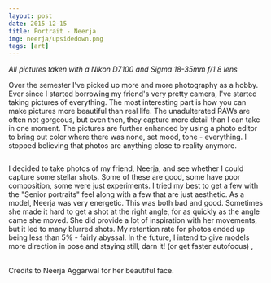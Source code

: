 ```yaml
---
layout: post
date: 2015-12-15
title: Portrait - Neerja
img: neerja/upsidedown.png
tags: [art]
---
```


*All pictures taken with a Nikon D7100 and Sigma 18-35mm f/1.8 lens*

Over the semester I've picked up more and more photography as a hobby. Ever since I started borrowing my friend's very pretty camera, I've started taking pictures of everything.
The most interesting part is how you can make pictures more beautiful than real life. The unadulterated RAWs are often not gorgeous, but even then, they capture more detail than I can take in one moment. The pictures are further enhanced by using a photo editor to bring out color where there was none, set mood, tone - everything. I stopped believing that photos are anything close to reality anymore.

<a class="fancybox" rel="group" href="{{ site.baseurl }}/img/neerja/large-LYC_5920.png" title="&copy; 2015 Rebecca Li"><img src="{{ site.baseurl }}/img/neerja/process-LYC_5920_1.png" alt="" /></a>

I decided to take photos of my friend, Neerja, and see whether I could capture some stellar shots. Some of these are good, some have poor composition, some were just experiments. I tried my best to get a few with the "Senior portraits" feel along with a few that are just aesthetic. As a model, Neerja was very energetic. This was both bad and good. Sometimes she made it hard to get a shot at the right angle, for as quickly as the angle came she moved. She did provide a lot of inspiration with her movements, but it led to many blurred shots. My retention rate for photos ended up being less than 5% - fairly abyssal. In the future, I intend to give models more direction in pose and staying still, darn it! (or get faster autofocus)
,
<a class="fancybox" rel="group" href="{{ site.baseurl }}/img/neerja/large-LYC_6011.png" title="&copy; 2015 Rebecca Li"><img src="{{ site.baseurl }}/img/neerja/process-LYC_6011.png" alt="" /></a>
<a class="fancybox" rel="group" href="{{ site.baseurl }}/img/neerja/process4-LYC_6103.png" title="&copy; 2015 Rebecca Li"><img src="{{ site.baseurl }}/img/neerja/process4-LYC_6103.png" alt="" /></a>
<a class="fancybox" rel="group" href="{{ site.baseurl }}/img/neerja/large-LYC_5768.png" title="&copy; 2015 Rebecca Li"><img src="{{ site.baseurl }}/img/neerja/process-LYC_5768.png" alt="" /></a>
<a class="fancybox" rel="group" href="{{ site.baseurl }}/img/neerja/large-LYC_5823.png" title="&copy; 2015 Rebecca Li"><img src="{{ site.baseurl }}/img/neerja/process-LYC_5823_1.png" alt="" /></a>
<a class="fancybox" rel="group" href="{{ site.baseurl }}/img/neerja/large-LYC_5995.png" title="&copy; 2015 Rebecca Li"><img src="{{ site.baseurl }}/img/neerja/process3-LYC_5995.png" alt="" /></a>
<a class="fancybox" rel="group" href="{{ site.baseurl }}/img/neerja/large-LYC_5940.png" title="&copy; 2015 Rebecca Li"><img src="{{ site.baseurl }}/img/neerja/process-LYC_5940_1.png" alt="" /></a>
<a class="fancybox" rel="group" href="{{ site.baseurl }}/img/neerja/large-LYC_5766.png" title="&copy; 2015 Rebecca Li"><img src="{{ site.baseurl }}/img/neerja/process-LYC_5766.png" alt="" /></a>

Credits to Neerja Aggarwal for her beautiful face.

<script type="text/javascript">
	$(document).ready(function() {
		$(".fancybox").fancybox({
			openEffect : 'none',
    		closeEffect	: 'none',
	    	helpers : {
	    		title : {
	    			type : 'inside'
	    		}
	    	}
		});

	});
</script>

[anchorcms]:   https://anchorcms.com/
[jekyll]:      http://jekyllrb.com
[jekyll-gh]:   https://github.com/jekyll/jekyll
[jekyll-help]: https://github.com/jekyll/jekyll-help
[githubpages]: https://pages.github.com/
[mywebsite]:   https://github.com/rebeccali/holo-alfa/
[holoalfa]:    https://github.com/steinvc/holo-alfa
[ppprs]:       http://www.powerracingseries.org/
[dvr]:    	   http://www.ti.com/product/drv8302
[chainsawfet]: http://www.nxp.com/documents/data_sheet/PSMN7R0-100PS.pdf
[bayley]:      http://isopack.blogspot.com
[ninephase]:   https://github.com/rebeccali/ninephase
[dlab]:        dsdd